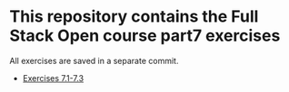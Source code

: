 # This repository contains the Full Stack Open course part7 exercises

All exercises are saved in a separate commit.

- [Exercises 7.1-7.3](./routed-anecdotes/)
